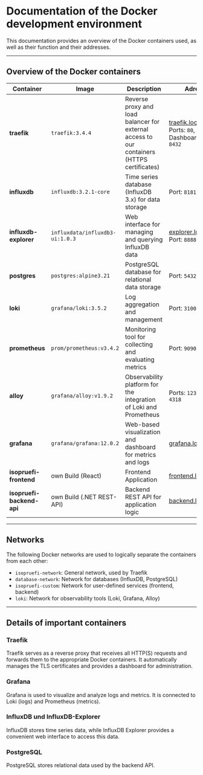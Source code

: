 # Documentation of the Docker development environment

This documentation provides an overview of the Docker containers used, as well as their function and their addresses.

---

## Overview of the Docker containers

| Container                 | Image                           | Description                                                                                | Adress                                                                                     |
|---------------------------|---------------------------------|--------------------------------------------------------------------------------------------|--------------------------------------------------------------------------------------------|
| **traefik**               | `traefik:3.4.4`                 | Reverse proxy and load balancer for external access to our containers (HTTPS certificates) | [traefik.localhost](https://traefik.localhost), Ports: `80`, `443`, Dashboard-Port: `8432` |
| **influxdb**              | `influxdb:3.2.1-core`           | Time series database (InfluxDB 3.x) for data storage                                       | Port: `8181`                                                                               |
| **influxdb-explorer**     | `influxdata/influxdb3-ui:1.0.3` | Web interface for managing and querying InfluxDB data                                      | [explorer.localhost](https://explorer.localhost), Port: `8888`                             |
| **postgres**              | `postgres:alpine3.21`           | PostgreSQL database for relational data storage                                            | Port: `5432`                                                                               |
| **loki**                  | `grafana/loki:3.5.2`            | Log aggregation and management                                                             | Port: `3100`                                                                               |
| **prometheus**            | `prom/prometheus:v3.4.2`        | Monitoring tool for collecting and evaluating metrics                                      | Port: `9090`                                                                               |
| **alloy**                 | `grafana/alloy:v1.9.2`          | Observability platform for the integration of Loki and Prometheus                          | Ports: `12345`, `4317`, `4318`                                                             |
| **grafana**               | `grafana/grafana:12.0.2`        | Web-based visualization and dashboard for metrics and logs                                 | [grafana.localhost](https://grafana.localhost)                                             |
| **isopruefi-frontend**    | own Build (React)               | Frontend Application                                                                       | [frontend.localhost](https://frontend.localhost)                                           |
| **isopruefi-backend-api** | own Build (.NET REST-API)       | Backend REST API for application logic                                                     | [backend.localhost](https://backend.localhost)                                             |

---

## Networks

The following Docker networks are used to logically separate the containers from each other:

- `isopruefi-network`: General network, used by Traefik
- `database-network`: Network for databases (InfluxDB, PostgreSQL)
- `isopruefi-custom`: Network for user-defined services (frontend, backend)
- `loki`: Network for observability tools (Loki, Grafana, Alloy)

---

## Details of important containers

### Traefik

Traefik serves as a reverse proxy that receives all HTTP(S) requests and forwards them to the appropriate Docker
containers. It automatically manages the TLS certificates and provides a dashboard for administration.

### Grafana

Grafana is used to visualize and analyze logs and metrics. It is connected to Loki (logs) and Prometheus (metrics).

### InfluxDB und InfluxDB-Explorer

InfluxDB stores time series data, while InfluxDB Explorer provides a convenient web interface to access this data.

### PostgreSQL

PostgreSQL stores relational data used by the backend API.

